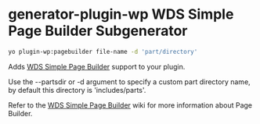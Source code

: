 # generator-plugin-wp WDS Simple Page Builder Subgenerator

```bash
yo plugin-wp:pagebuilder file-name -d 'part/directory'
```

Adds [WDS Simple Page Builder](https://github.com/WebDevStudios/WDS-Simple-Page-Builder) support to your plugin.

Use the --partsdir or -d argument to specify a custom part directory name, by default this directory is 'includes/parts'.

Refer to the [WDS Simple Page Builder](https://github.com/WebDevStudios/WDS-Simple-Page-Builder/wiki) wiki for more information about Page Builder.

